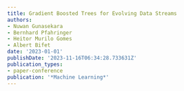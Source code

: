 ```yaml
---
title: Gradient Boosted Trees for Evolving Data Streams
authors:
- Nuwan Gunasekara
- Bernhard Pfahringer
- Heitor Murilo Gomes
- Albert Bifet
date: '2023-01-01'
publishDate: '2023-11-16T06:34:28.733631Z'
publication_types:
- paper-conference
publication: '*Machine Learning*'
---
```

